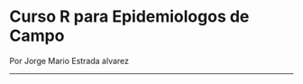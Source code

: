 # Curso R para Epidemiologos de Campo

Por Jorge Mario Estrada alvarez

------------------------------------------------------------------------
